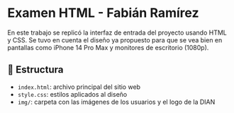 # Examen HTML - Fabián Ramírez

En este trabajo se replicó la interfaz de entrada del proyecto usando HTML y CSS. Se tuvo en cuenta el diseño ya propuesto para que se vea bien en pantallas como iPhone 14 Pro Max y monitores de escritorio (1080p).

## 📁 Estructura
- `index.html`: archivo principal del sitio web
- `style.css`: estilos aplicados al diseño
- `img/`: carpeta con las imágenes de los usuarios y el logo de la DIAN


